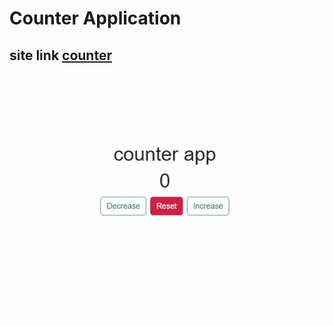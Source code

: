 # Counter Application

## site link [counter](https://najmul-islam-counter-app.netlify.app/)

![alt text](./public/counter.gif)
